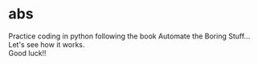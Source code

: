 # abs
Practice coding in python following the book Automate the Boring Stuff...  
Let's see how it works.  
Good luck!!

